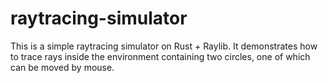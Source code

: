 # raytracing-simulator
This is a simple raytracing simulator on Rust + Raylib. It demonstrates how to trace rays inside the environment containing two circles, one of which can be moved by mouse.
